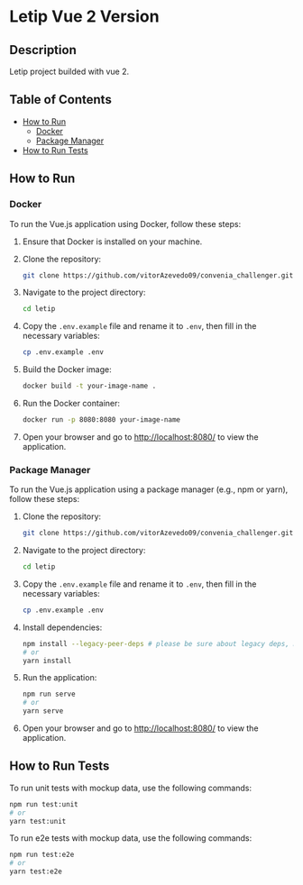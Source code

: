 # Letip Vue 2 Version 

## Description

Letip project builded with vue 2.

## Table of Contents

- [How to Run](#how-to-run)
  - [Docker](#docker)
  - [Package Manager](#package-manager)
- [How to Run Tests](#how-to-run-tests)

## How to Run

### Docker

To run the Vue.js application using Docker, follow these steps:

1. Ensure that Docker is installed on your machine.

2. Clone the repository:

    ```bash
    git clone https://github.com/vitorAzevedo09/convenia_challenger.git
    ```

3. Navigate to the project directory:

    ```bash
    cd letip
    ```
4. Copy the `.env.example` file and rename it to `.env`, then fill in the necessary variables:

    ```bash
    cp .env.example .env
    ```
5. Build the Docker image:

    ```bash
    docker build -t your-image-name .
    ```

6. Run the Docker container:

    ```bash
    docker run -p 8080:8080 your-image-name
    ```

7. Open your browser and go to [http://localhost:8080/](http://localhost:8080/) to view the application.

### Package Manager

To run the Vue.js application using a package manager (e.g., npm or yarn), follow these steps:

1. Clone the repository:

    ```bash
    git clone https://github.com/vitorAzevedo09/convenia_challenger.git
    ```

2. Navigate to the project directory:

    ```bash
    cd letip
    ```
    
3. Copy the `.env.example` file and rename it to `.env`, then fill in the necessary variables:

    ```bash
    cp .env.example .env
    ```

4. Install dependencies:

    ```bash
    npm install --legacy-peer-deps # please be sure about legacy deps, maybe you prefer to resolve manually the conflicts
    # or
    yarn install
    ```

5. Run the application:

    ```bash
    npm run serve
    # or
    yarn serve
    ```

6. Open your browser and go to [http://localhost:8080/](http://localhost:8080/) to view the application.

## How to Run Tests

To run unit tests with mockup data, use the following commands:

```bash
npm run test:unit
# or
yarn test:unit
```
To run e2e tests with mockup data, use the following commands:

```bash
npm run test:e2e
# or
yarn test:e2e
```
